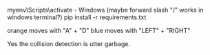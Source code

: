 myenv\Scripts\activate - Windows (maybe forward slash "/" works in windows terminal?)
pip install -r requirements.txt

orange moves with "A" + "D"
blue moves with "LEFT" + "RIGHT"

Yes the collision detection is utter garbage.
